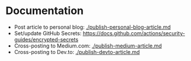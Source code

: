 # Documentation

- Post article to personal blog: [./publish-personal-blog-article.md](./publish-personal-blog-article.md)
- Set/update GitHub Secrets: https://docs.github.com/actions/security-guides/encrypted-secrets
- Cross-posting to Medium.com: [./publish-medium-article.md](./publish-medium-article.md)
- Cross-posting to Dev.to: [./publish-devto-article.md](./publish-devto-article.md)
